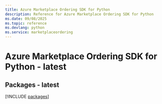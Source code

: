 ```yaml
---
title: Azure Marketplace Ordering SDK for Python
description: Reference for Azure Marketplace Ordering SDK for Python
ms.date: 09/08/2025
ms.topic: reference
ms.devlang: python
ms.service: marketplaceordering
---
```

# Azure Marketplace Ordering SDK for Python - latest
## Packages - latest
[!INCLUDE [packages](marketplace-ordering-index.md)]